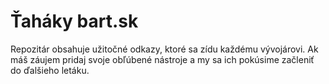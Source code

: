 # Ťaháky bart.sk
Repozitár obsahuje užitočné odkazy, ktoré sa zídu každému vývojárovi. 
Ak máš záujem pridaj svoje obľúbené nástroje a my sa ich pokúsime začleniť do ďalšieho letáku. 
